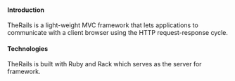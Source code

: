 #### Introduction

TheRails is a light-weight MVC framework that lets applications to communicate with a client browser using the HTTP request-response cycle.

#### Technologies

TheRails is built with Ruby and Rack which serves as the server for framework.
